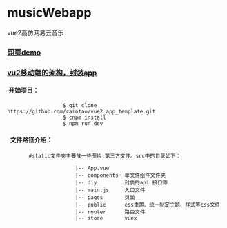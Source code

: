 # musicWebapp
vue2高仿网易云音乐
### <a href="http://levo.hujinlianrong.com/musicWebapp/dist/#/player/rage" target="_blank"> 网页demo</a>
### [vu2移动端的架构，封装app](https://github.com/raintao/vue2_app_template.git)

####  开始项目：

                      $ git clone https://github.com/raintao/vue2_app_template.git
                      $ cnpm install
                      $ npm run dev   
                      

####   文件路径介绍：   
           #static文件夹主要放一些图片,第三方文件。src中的目录如下：   
              
                          |-- App.vue  
                          |-- components  单文件组件文件夹
                          |-- diy         封装的api 接口等
                          |-- main.js     入口文件
                          |-- pages       页面
                          |-- public      css重置、统一制定主题、样式等css文件
                          |-- router      路由文件
                          |-- store       vuex
  
